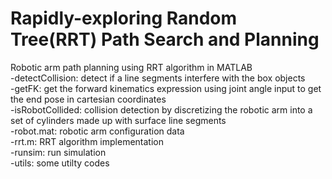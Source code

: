 # Rapidly-exploring Random Tree(RRT) Path Search and Planning  

Robotic arm path planning using RRT algorithm in MATLAB  
-detectCollision: detect if a line segments interfere with the box objects  
-getFK: get the forward kinematics expression using joint angle input to get the end pose in cartesian coordinates  
-isRobotCollided: collision detection by discretizing the robotic arm into a set of cylinders made up with surface line segments  
-robot.mat: robotic arm configuration data  
-rrt.m: RRT algorithm implementation  
-runsim: run simulation  
-utils: some utilty codes  

